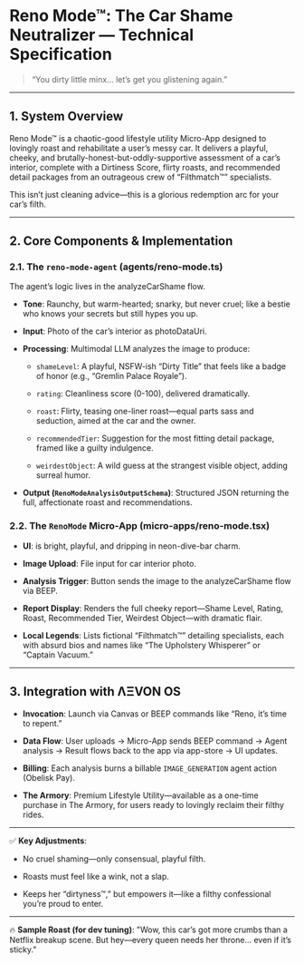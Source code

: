 # Reno Mode™: The Car Shame Neutralizer — Technical Specification

> “You dirty little minx… let’s get you glistening again.”

---

## 1. System Overview
Reno Mode™ is a chaotic-good lifestyle utility Micro-App designed to lovingly roast and rehabilitate a user’s messy car. It delivers a playful, cheeky, and brutally-honest-but-oddly-supportive assessment of a car’s interior, complete with a Dirtiness Score, flirty roasts, and recommended detail packages from an outrageous crew of “Filthmatch™” specialists.

This isn’t just cleaning advice—this is a glorious redemption arc for your car’s filth.

---

## 2. Core Components & Implementation
### 2.1. The `reno-mode-agent` (agents/reno-mode.ts)
The agent’s logic lives in the analyzeCarShame flow.
- **Tone**: Raunchy, but warm-hearted; snarky, but never cruel; like a bestie who knows your secrets but still hypes you up.

- **Input**: Photo of the car’s interior as photoDataUri.

- **Processing**: Multimodal LLM analyzes the image to produce:

  - `shameLevel`: A playful, NSFW-ish “Dirty Title” that feels like a badge of honor (e.g., “Gremlin Palace Royale”).

  - `rating`: Cleanliness score (0-100), delivered dramatically.

  - `roast`: Flirty, teasing one-liner roast—equal parts sass and seduction, aimed at the car and the owner.

  - `recommendedTier`: Suggestion for the most fitting detail package, framed like a guilty indulgence.

  - `weirdestObject`: A wild guess at the strangest visible object, adding surreal humor.

- **Output (`RenoModeAnalysisOutputSchema`)**: Structured JSON returning the full, affectionate roast and recommendations.

### 2.2. The `RenoMode` Micro-App (micro-apps/reno-mode.tsx)
- **UI**: is bright, playful, and dripping in neon-dive-bar charm.

- **Image Upload**: File input for car interior photo.

- **Analysis Trigger**: Button sends the image to the analyzeCarShame flow via BEEP.

- **Report Display**: Renders the full cheeky report—Shame Level, Rating, Roast, Recommended Tier, Weirdest Object—with dramatic flair.

- **Local Legends**: Lists fictional “Filthmatch™” detailing specialists, each with absurd bios and names like “The Upholstery Whisperer” or “Captain Vacuum.”

---

## 3. Integration with ΛΞVON OS
- **Invocation**: Launch via Canvas or BEEP commands like “Reno, it’s time to repent.”

- **Data Flow**: User uploads → Micro-App sends BEEP command → Agent analysis → Result flows back to the app via app-store → UI updates.

- **Billing**: Each analysis burns a billable `IMAGE_GENERATION` agent action (Obelisk Pay).

- **The Armory**: Premium Lifestyle Utility—available as a one-time purchase in The Armory, for users ready to lovingly reclaim their filthy rides.

---
✅ **Key Adjustments**:
- No cruel shaming—only consensual, playful filth.

- Roasts must feel like a wink, not a slap.

- Keeps her “dirtyness™,” but empowers it—like a filthy confessional you’re proud to enter.

---
🔥 **Sample Roast (for dev tuning)**:
"Wow, this car’s got more crumbs than a Netflix breakup scene. But hey—every queen needs her throne… even if it’s sticky."

